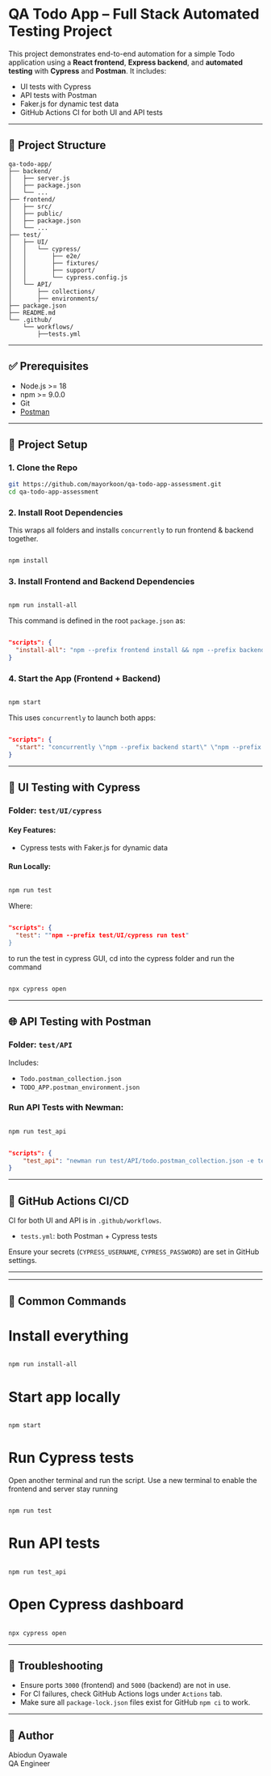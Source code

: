 
# QA Todo App – Full Stack Automated Testing Project

This project demonstrates end-to-end automation for a simple Todo application using a **React frontend**, **Express backend**, and **automated testing** with **Cypress** and **Postman**. It includes:
- UI tests with Cypress
- API tests with Postman
- Faker.js for dynamic test data
- GitHub Actions CI for both UI and API tests

---

## 📁 Project Structure

```
qa-todo-app/
├── backend/
│   ├── server.js
│   ├── package.json
│   └── ...
├── frontend/
│   ├── src/
│   ├── public/
│   ├── package.json
│   └── ...
├── test/
│   ├── UI/
│   │   └── cypress/
│   │       ├── e2e/
│   │       ├── fixtures/
│   │       ├── support/
│   │       └── cypress.config.js
│   └── API/
│       ├── collections/
│       ├── environments/
├── package.json
├── README.md
└── .github/
    └── workflows/
        ├──tests.yml
```

---

## ✅ Prerequisites

- Node.js >= 18
- npm >= 9.0.0
- Git
- [Postman](https://www.postman.com/downloads/)

---

## 🔧 Project Setup

### 1. Clone the Repo

```bash
git https://github.com/mayorkoon/qa-todo-app-assessment.git
cd qa-todo-app-assessment
```

### 2. Install Root Dependencies

This wraps all folders and installs `concurrently` to run frontend & backend together.

```bash

npm install

```

### 3. Install Frontend and Backend Dependencies

```bash

npm run install-all

```
This command is defined in the root `package.json` as:

```json

"scripts": {
  "install-all": "npm --prefix frontend install && npm --prefix backend install && npm --prefix test/UI/cypress install"
}
```

### 4. Start the App (Frontend + Backend)

```bash

npm start

```

This uses `concurrently` to launch both apps:

```json

"scripts": {
  "start": "concurrently \"npm --prefix backend start\" \"npm --prefix frontend start\"",
}

```
---

## 🧪 UI Testing with Cypress

### Folder: `test/UI/cypress`

#### Key Features:

- Cypress tests with Faker.js for dynamic data

#### Run Locally:

```bash

npm run test

```

Where:

```json

"scripts": {
  "test": ""npm --prefix test/UI/cypress run test"
}

```

to run the test in cypress GUI, cd into the cypress folder and run the command 

```bash

npx cypress open

```
---

## 🌐 API Testing with Postman

### Folder: `test/API`

Includes:

- `Todo.postman_collection.json`
- `TODO_APP.postman_environment.json`

### Run API Tests with Newman:

```bash

npm run test_api

```

```json

"scripts": {
    "test_api": "newman run test/API/todo.postman_collection.json -e test/API/TODO_APPruns .postman_environment.json --reporters cli"
}

```

---

## 🤖 GitHub Actions CI/CD

CI for both UI and API is in `.github/workflows`.

- `tests.yml`: both Postman + Cypress tests


Ensure your secrets (`CYPRESS_USERNAME`, `CYPRESS_PASSWORD`) are set in GitHub settings.

---
---

## 🔄 Common Commands


# Install everything
```bash

npm run install-all

```
# Start app locally
```bash

npm start

```
# Run Cypress tests

Open another terminal and run the script. Use a new terminal to enable the frontend and server stay running

```bash

npm run test

```
# Run API tests
```bash

npm run test_api

```
# Open Cypress dashboard
```bash

npx cypress open

```

---

## 🧼 Troubleshooting

- Ensure ports `3000` (frontend) and `5000` (backend) are not in use.
- For CI failures, check GitHub Actions logs under `Actions` tab.
- Make sure all `package-lock.json` files exist for GitHub `npm ci` to work.

---

## 👤 Author

Abiodun Oyawale  
QA Engineer
